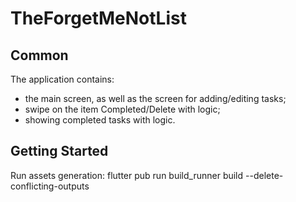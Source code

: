 # TheForgetMeNotList

## Common 

The application contains:
- the main screen, as well as the screen for adding/editing tasks;
- swipe on the item Completed/Delete with logic;
- showing completed tasks with logic.

## Getting Started

Run assets generation:
flutter pub run build_runner build --delete-conflicting-outputs
